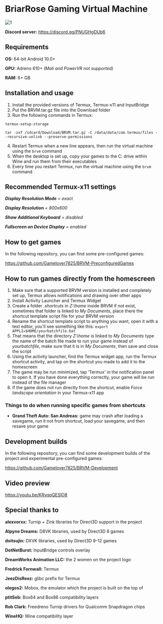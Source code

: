 # BriarRose Gaming Virtual Machine
![1](https://github.com/Gamelover7825/BRVM/assets/44730743/99e5da16-9d12-4d04-9473-4d3393e98482)

**Discord server:** https://discord.gg/PNUGHgDUb6

## Requirements
**OS:** 64-bit Android 10.0+

**GPU:** Adreno 610+ _(Mali and PowerVR not supported)_

**RAM:** 6+ GB

## Installation and usage
1. Install the provided versions of Termux, Termux-x11 and InputBridge
2. Put the BRVM.tar.gz file into the Download folder
3. Run the following commands in Termux:
```
termux-setup-storage
```
```
tar -zxf /sdcard/Download/BRVM.tar.gz -C /data/data/com.termux/files --recursive-unlink --preserve-permissions
```
4. Restart Termux when a new line appears, then run the virtual machine using the `brvm` command
5. When the desktop is set up, copy your games to the C: drive within Wine and run them from their executables
6. Every time you restart Termux, run the virtual machine using the `brvm` command

## Recommended Termux-x11 settings

***Display Resolution Mode** = exact*

***Display Resolution** = 800x600*

***Show Additional Keyboard** = disabled*

***Fullscreen on Device Display** = enabled* 


## How to get games

In the following repository, you can find some pre-configured games:

https://github.com/Gamelover7825/BRVM-PreconfiguredGames


## How to run games directly from the homescreen


1. Make sure that a supported BRVM version is installed and completely set up, Termux allows notifications and drawing over other apps
2. Install Activity Launcher and Termux Widget
3. Create a folder _.shortcuts_ in _Z:\home_ inside BRVM if not exist, sometimes that folder is linked to _My Documents_, place there the shortcut template script file for your BRVM version
4. Rename the shortcut template script to anything you want, open it with a text editor, you'll see something like this:
    `export APPLI=$HOME/yourbatchfile.bat`
5. That means that the directory _Z:\home_ is linked to _My Documents_ type the name of the batch file made to run your game instead of _yourbatchfile_, make sure that it is in _My Documents_, then save and close the script
6. Using the activity launcher, find the Termux widget app, run the Termux shortcut activity, and tap on the shortcut you made to add it to the homescreen
7. The game may be run minimized, tap 'Termux' in the notification panel to open it. If you have done everything correctly, your game will be run instead of the file manager
8. If the game does not run directly from the shortcut, enable _Force landscape orientation_ in your Termux-x11 app

### Things to do when running specific games from shortcuts

- **Grand Theft Auto: San Andreas:** game may crash after loading a savegame, run it not from shortcut, load your savegame, and then resave your game



## Development builds

In the following repository, you can find some development builds of the project and experimental pre-configured games:

https://github.com/Gamelover7825/BRVM-Development


## Video preview

https://youtu.be/KRvqqQESlO8


## Special thanks to

**alexvorxx:** Turnip + Zink libraries for Direct3D support in the project

**Alpyne Dreams:** D8VK libraries, used by Direct3D 8 games

**doitsujin:** DXVK libraries, used by Direct3D 9-12 games

**DotNetBurst:** InputBridge controls overlay

**DreamWorks Animation LLC:** the 2 women on the project logo

**Fredrick Fornwall:** Termux

**JeezDisReez:** glibc prefix for Termux

**olegos2:** Mobox, the emulator which the project is built on the top of

**ptitSeb:** Box64 and Box86 compatibility layers

**Rob Clark:** Freedreno Turnip drivers for Qualcomm Snapdragon chips

**WineHQ:** Wine compatibility layer

